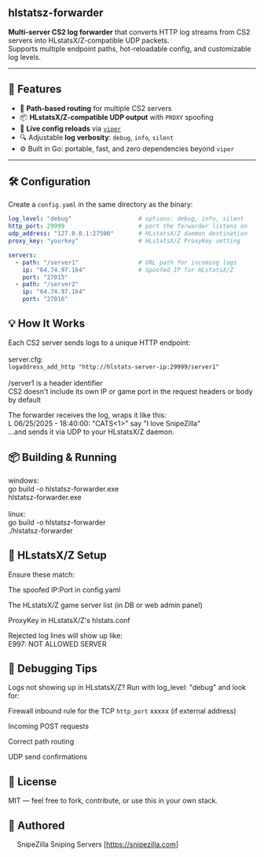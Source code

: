 ## hlstatsz-forwarder

**Multi-server CS2 log forwarder** that converts HTTP log streams from CS2 servers into HLstatsX/Z-compatible UDP packets.<br>
Supports multiple endpoint paths, hot-reloadable config, and customizable log levels.

---

## 🚀 Features

- 🔁 **Path-based routing** for multiple CS2 servers
- 📦 **HLstatsX/Z-compatible UDP output** with `PROXY` spoofing
- 🔧 **Live config reloads** via [`viper`](https://github.com/spf13/viper)
- 🔍 Adjustable **log verbosity**: `debug`, `info`, `silent`
- ⚙️ Built in Go: portable, fast, and zero dependencies beyond `viper`

---

## 🛠 Configuration

Create a `config.yaml` in the same directory as the binary:

```yaml
log_level: "debug"                   # options: debug, info, silent
http_port: 29999                     # port the forwarder listens on
udp_address: "127.0.0.1:27500"       # HLstatsX/Z daemon destination
proxy_key: "yourkey"                 # HLstatsX/Z ProxyKey setting

servers:
  - path: "/server1"                 # URL path for incoming logs
    ip: "64.74.97.164"               # Spoofed IP for HLstatsX/Z
    port: "27015"
  - path: "/server2"
    ip: "64.74.97.164"
    port: "27016"
```
## 💡 How It Works
Each CS2 server sends logs to a unique HTTP endpoint:
<br>
<br>
server.cfg:
 <br>
  `logaddress_add_http "http://hlstats-server-ip:29999/server1"`
<br>
<br>
/server1 is a header identifier<br>
CS2 doesn't include its own IP or game port in the request headers or body by default<br>


The forwarder receives the log, wraps it like this:<br>
L  06/25/2025 - 18:40:00: "CATS<1><BOT><CT>" say "I love SnipeZilla"<br>
...and sends it via UDP to your HLstatsX/Z daemon.<br>


## 📦 Building & Running
windows:<br>
go build -o hlstatsz-forwarder.exe<br>
hlstatsz-forwarder.exe<br>
<br>
linux:<br>
go build -o hlstatsz-forwarder<br>
./hlstatsz-forwarder<br>


## 🔐 HLstatsX/Z Setup
Ensure these match:

The spoofed IP:Port in config.yaml

The HLstatsX/Z game server list (in DB or web admin panel)

ProxyKey in HLstatsX/Z's hlstats.conf

Rejected log lines will show up like:<br>
E997: NOT ALLOWED SERVER

## 🐛 Debugging Tips
Logs not showing up in HLstatsX/Z? Run with log_level: "debug" and look for:

Firewall inbound rule for the TCP `http_port` xxxxx (if external address)

Incoming POST requests

Correct path routing

UDP send confirmations

## 📄 License
MIT — feel free to fork, contribute, or use this in your own stack.

## 🌠 Authored
<img src="https://snipezilla.com/hlstatsz/styles/css/images/Z.png" style="width:14px"> SnipeZilla Sniping Servers [<a href="https://snipezilla.com">https://snipezilla.com</a>]
